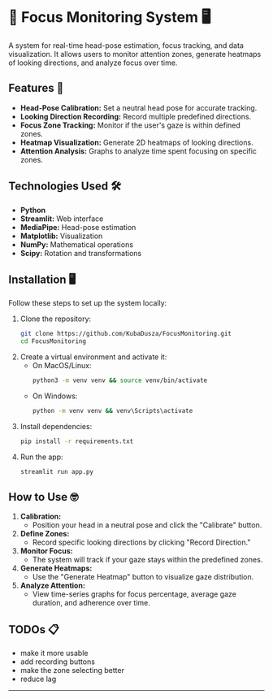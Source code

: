 # 🎯 Focus Monitoring System 🖥️

A system for real-time head-pose estimation, focus tracking, and data visualization. It allows users to monitor attention zones, generate heatmaps of looking directions, and analyze focus over time.

## Features 🚀
- **Head-Pose Calibration:** Set a neutral head pose for accurate tracking.
- **Looking Direction Recording:** Record multiple predefined directions.
- **Focus Zone Tracking:** Monitor if the user's gaze is within defined zones.
- **Heatmap Visualization:** Generate 2D heatmaps of looking directions.
- **Attention Analysis:** Graphs to analyze time spent focusing on specific zones.

## Technologies Used 🛠️
- **Python**
- **Streamlit:** Web interface
- **MediaPipe:** Head-pose estimation
- **Matplotlib:** Visualization
- **NumPy:** Mathematical operations
- **Scipy:** Rotation and transformations

## Installation 🖥️
Follow these steps to set up the system locally:

1. Clone the repository:
    ```bash
    git clone https://github.com/KubaDusza/FocusMonitoring.git
    cd FocusMonitoring
    ```
2. Create a virtual environment and activate it:
    - On MacOS/Linux:
      ```bash
      python3 -m venv venv && source venv/bin/activate
      ```
    - On Windows:
      ```bash
      python -m venv venv && venv\Scripts\activate
      ```
3. Install dependencies:
    ```bash
    pip install -r requirements.txt
    ```
4. Run the app:
    ```bash
    streamlit run app.py
    ```

## How to Use 🤓
1. **Calibration:**
   - Position your head in a neutral pose and click the "Calibrate" button.
2. **Define Zones:**
   - Record specific looking directions by clicking "Record Direction."
3. **Monitor Focus:**
   - The system will track if your gaze stays within the predefined zones.
4. **Generate Heatmaps:**
   - Use the "Generate Heatmap" button to visualize gaze distribution.
5. **Analyze Attention:**
   - View time-series graphs for focus percentage, average gaze duration, and adherence over time.

## TODOs 📋
- make it more usable
- add recording buttons
- make the zone selecting better
- reduce lag
---


